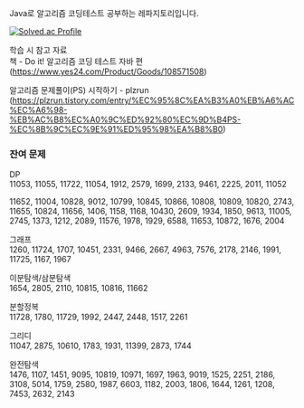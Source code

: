 Java로 알고리즘 코딩테스트 공부하는 레파지토리입니다.

[![Solved.ac Profile](http://mazassumnida.wtf/api/v2/generate_badge?boj=ygk1995)](https://solved.ac/ygk1995)


학습 시 참고 자료  
책 - Do it! 알고리즘 코딩 테스트 자바 편(https://www.yes24.com/Product/Goods/108571508)

알고리즘 문제풀이(PS) 시작하기 - plzrun
(https://plzrun.tistory.com/entry/%EC%95%8C%EA%B3%A0%EB%A6%AC%EC%A6%98-%EB%AC%B8%EC%A0%9C%ED%92%80%EC%9D%B4PS-%EC%8B%9C%EC%9E%91%ED%95%98%EA%B8%B0)

### 잔여 문제 

DP  
11053, 11055, 11722, 11054, 1912, 2579, 1699, 2133, 9461, 2225, 2011, 11052


11652, 11004, 10828, 9012, 10799, 10845, 10866, 10808, 10809, 10820, 2743, 11655, 10824, 11656, 1406, 1158, 1168, 10430, 2609, 1934, 1850, 9613, 11005, 2745, 1373, 1212, 2089, 11576, 1978, 1929, 6588, 11653, 10872, 1676, 2004

그래프  
1260, 11724, 1707, 10451, 2331, 9466, 2667, 4963, 7576, 2178, 2146, 1991, 11725, 1167, 1967

이분탐색/삼분탐색  
1654, 2805, 2110, 10815, 10816, 11662

분할정복  
11728, 1780, 11729, 1992, 2447, 2448, 1517, 2261

그리디  
11047, 2875, 10610, 1783, 1931, 11399, 2873, 1744

완전탐색  
1476, 1107, 1451, 9095, 10819, 10971, 1697, 1963, 9019, 1525, 2251, 2186, 3108, 5014, 1759, 2580, 1987, 6603, 1182, 2003, 1806, 1644, 1261, 1208, 7453, 2632, 2143
